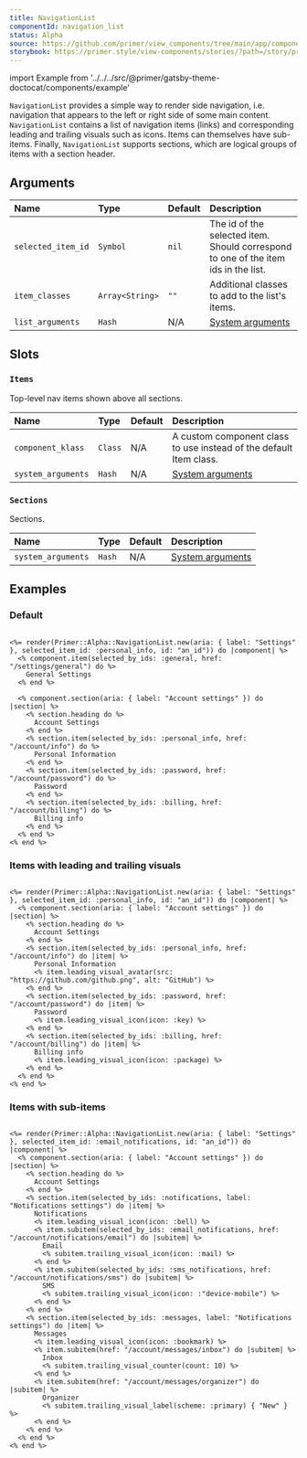 ```yaml
---
title: NavigationList
componentId: navigation_list
status: Alpha
source: https://github.com/primer/view_components/tree/main/app/components/primer/alpha/navigation_list.rb
storybook: https://primer.style/view-components/stories/?path=/story/primer-alpha-navigation-list
---
```


import Example from '../../../src/@primer/gatsby-theme-doctocat/components/example'

<!-- Warning: AUTO-GENERATED file, do not edit. Add code comments to your Ruby instead <3 -->

`NavigationList` provides a simple way to render side navigation, i.e. navigation
that appears to the left or right side of some main content.
`NavigationList` contains a list of navigation items (links) and corresponding leading
and trailing visuals such as icons. Items can themselves have sub-items.
Finally, `NavigationList` supports sections, which are logical groups of items with
a section header.

## Arguments

| Name | Type | Default | Description |
| :- | :- | :- | :- |
| `selected_item_id` | `Symbol` | `nil` | The id of the selected item. Should correspond to one of the item ids in the list. |
| `item_classes` | `Array<String>` | `""` | Additional classes to add to the list's items. |
| `list_arguments` | `Hash` | N/A | [System arguments](/system-arguments) |

## Slots

### `Items`

Top-level nav items shown above all sections.

| Name | Type | Default | Description |
| :- | :- | :- | :- |
| `component_klass` | `Class` | N/A | A custom component class to use instead of the default Item class. |
| `system_arguments` | `Hash` | N/A | [System arguments](/system-arguments) |

### `Sections`

Sections.

| Name | Type | Default | Description |
| :- | :- | :- | :- |
| `system_arguments` | `Hash` | N/A | [System arguments](/system-arguments) |

## Examples

### Default

<Example src="<action-list>  <nav aria-label='Settings' data-view-component='true'>    <ul aria-label='Settings' id='an_id' data-view-component='true' class='ActionList'>        <li data-item-id='general' data-view-component='true' class='ActionList-item'>  <a href='/settings/general' tabindex='0' data-view-component='true' class='ActionList-content ActionList-content--visual16'>    <span class='ActionList-item-label'>          General Settings    </span></a></li>        <li class='ActionList-sectionDivider'></li>        <li id='nav-list-section-6d6e944d-fb93-4db0-a228-e0555f4d7635' aria-hidden='true' data-view-component='true' class='ActionList-sectionDivider'>      Account Settings</li><li data-view-component='true' class='ActionList-item ActionList-item--hasSubItem'>  <ul aria-label='Account settings' aria-labelledby='nav-list-section-6d6e944d-fb93-4db0-a228-e0555f4d7635' data-view-component='true' class='ActionList ActionList--subGroup'>      <li data-item-id='personal_info' data-view-component='true' class='ActionList-item--navActive ActionList-item'>  <a href='/account/info' tabindex='0' aria-current='page' data-view-component='true' class='ActionList-content ActionList-content--visual16'>    <span class='ActionList-item-label'>            Personal Information    </span></a></li>      <li data-item-id='password' data-view-component='true' class='ActionList-item'>  <a href='/account/password' tabindex='0' data-view-component='true' class='ActionList-content ActionList-content--visual16'>    <span class='ActionList-item-label'>            Password    </span></a></li>      <li data-item-id='billing' data-view-component='true' class='ActionList-item'>  <a href='/account/billing' tabindex='0' data-view-component='true' class='ActionList-content ActionList-content--visual16'>    <span class='ActionList-item-label'>            Billing info    </span></a></li></ul></li></ul></nav></action-list>" />

```erb

<%= render(Primer::Alpha::NavigationList.new(aria: { label: "Settings" }, selected_item_id: :personal_info, id: "an_id")) do |component| %>
  <% component.item(selected_by_ids: :general, href: "/settings/general") do %>
    General Settings
  <% end %>

  <% component.section(aria: { label: "Account settings" }) do |section| %>
    <% section.heading do %>
      Account Settings
    <% end %>
    <% section.item(selected_by_ids: :personal_info, href: "/account/info") do %>
      Personal Information
    <% end %>
    <% section.item(selected_by_ids: :password, href: "/account/password") do %>
      Password
    <% end %>
    <% section.item(selected_by_ids: :billing, href: "/account/billing") do %>
      Billing info
    <% end %>
  <% end %>
<% end %>
```

### Items with leading and trailing visuals

<Example src="<action-list>  <nav aria-label='Settings' data-view-component='true'>    <ul aria-label='Settings' id='an_id' data-view-component='true' class='ActionList'>        <li class='ActionList-sectionDivider'></li>        <li id='nav-list-section-d6972f2b-7afa-4bed-94e2-a6a00bbdd304' aria-hidden='true' data-view-component='true' class='ActionList-sectionDivider'>      Account Settings</li><li data-view-component='true' class='ActionList-item ActionList-item--hasSubItem'>  <ul aria-label='Account settings' aria-labelledby='nav-list-section-d6972f2b-7afa-4bed-94e2-a6a00bbdd304' data-view-component='true' class='ActionList ActionList--subGroup'>      <li data-item-id='personal_info' data-view-component='true' class='ActionList-item--navActive ActionList-item'>  <a href='/account/info' tabindex='0' aria-current='page' data-view-component='true' class='ActionList-content ActionList-content--visual16'>      <span class='ActionList-item-visual ActionList-item-visual--leading'>        <img src='https://github.com/github.png' alt='GitHub' size='16' height='16' width='16' data-view-component='true' class='avatar avatar-small circle' />      </span>    <span class='ActionList-item-label'>            Personal Information    </span></a></li>      <li data-item-id='password' data-view-component='true' class='ActionList-item'>  <a href='/account/password' tabindex='0' data-view-component='true' class='ActionList-content ActionList-content--visual16'>      <span class='ActionList-item-visual ActionList-item-visual--leading'>        <svg aria-hidden='true' height='16' viewBox='0 0 16 16' version='1.1' width='16' data-view-component='true' class='octicon octicon-key'>    <path fill-rule='evenodd' d='M6.5 5.5a4 4 0 112.731 3.795.75.75 0 00-.768.18L7.44 10.5H6.25a.75.75 0 00-.75.75v1.19l-.06.06H4.25a.75.75 0 00-.75.75v1.19l-.06.06H1.75a.25.25 0 01-.25-.25v-1.69l5.024-5.023a.75.75 0 00.181-.768A3.995 3.995 0 016.5 5.5zm4-5.5a5.5 5.5 0 00-5.348 6.788L.22 11.72a.75.75 0 00-.22.53v2C0 15.216.784 16 1.75 16h2a.75.75 0 00.53-.22l.5-.5a.75.75 0 00.22-.53V14h.75a.75.75 0 00.53-.22l.5-.5a.75.75 0 00.22-.53V12h.75a.75.75 0 00.53-.22l.932-.932A5.5 5.5 0 1010.5 0zm.5 6a1 1 0 100-2 1 1 0 000 2z'></path></svg>      </span>    <span class='ActionList-item-label'>            Password    </span></a></li>      <li data-item-id='billing' data-view-component='true' class='ActionList-item'>  <a href='/account/billing' tabindex='0' data-view-component='true' class='ActionList-content ActionList-content--visual16'>      <span class='ActionList-item-visual ActionList-item-visual--leading'>        <svg aria-hidden='true' height='16' viewBox='0 0 16 16' version='1.1' width='16' data-view-component='true' class='octicon octicon-package'>    <path fill-rule='evenodd' d='M8.878.392a1.75 1.75 0 00-1.756 0l-5.25 3.045A1.75 1.75 0 001 4.951v6.098c0 .624.332 1.2.872 1.514l5.25 3.045a1.75 1.75 0 001.756 0l5.25-3.045c.54-.313.872-.89.872-1.514V4.951c0-.624-.332-1.2-.872-1.514L8.878.392zM7.875 1.69a.25.25 0 01.25 0l4.63 2.685L8 7.133 3.245 4.375l4.63-2.685zM2.5 5.677v5.372c0 .09.047.171.125.216l4.625 2.683V8.432L2.5 5.677zm6.25 8.271l4.625-2.683a.25.25 0 00.125-.216V5.677L8.75 8.432v5.516z'></path></svg>      </span>    <span class='ActionList-item-label'>            Billing info    </span></a></li></ul></li></ul></nav></action-list>" />

```erb

<%= render(Primer::Alpha::NavigationList.new(aria: { label: "Settings" }, selected_item_id: :personal_info, id: "an_id")) do |component| %>
  <% component.section(aria: { label: "Account settings" }) do |section| %>
    <% section.heading do %>
      Account Settings
    <% end %>
    <% section.item(selected_by_ids: :personal_info, href: "/account/info") do |item| %>
      Personal Information
      <% item.leading_visual_avatar(src: "https://github.com/github.png", alt: "GitHub") %>
    <% end %>
    <% section.item(selected_by_ids: :password, href: "/account/password") do |item| %>
      Password
      <% item.leading_visual_icon(icon: :key) %>
    <% end %>
    <% section.item(selected_by_ids: :billing, href: "/account/billing") do |item| %>
      Billing info
      <% item.leading_visual_icon(icon: :package) %>
    <% end %>
  <% end %>
<% end %>
```

### Items with sub-items

<Example src="<action-list>  <nav aria-label='Settings' data-view-component='true'>    <ul aria-label='Settings' id='an_id' data-view-component='true' class='ActionList'>        <li class='ActionList-sectionDivider'></li>        <li id='nav-list-section-f0f5bafa-b60d-4fd9-abcd-21fab0d2db75' aria-hidden='true' data-view-component='true' class='ActionList-sectionDivider'>      Account Settings</li><li data-view-component='true' class='ActionList-item ActionList-item--hasSubItem'>  <ul aria-label='Account settings' aria-labelledby='nav-list-section-f0f5bafa-b60d-4fd9-abcd-21fab0d2db75' data-view-component='true' class='ActionList ActionList--subGroup'>      <li label='Notifications settings' data-item-id='notifications' aria-expanded='true' aria-haspopup='true' tabindex='0' data-view-component='true' class='ActionList-item--hasSubItem ActionList-item'>  <span data-view-component='true' class='ActionList-content ActionList-content--visual16'>      <span class='ActionList-item-visual ActionList-item-visual--leading'>        <svg aria-hidden='true' height='16' viewBox='0 0 16 16' version='1.1' width='16' data-view-component='true' class='octicon octicon-bell'>    <path d='M8 16a2 2 0 001.985-1.75c.017-.137-.097-.25-.235-.25h-3.5c-.138 0-.252.113-.235.25A2 2 0 008 16z'></path><path fill-rule='evenodd' d='M8 1.5A3.5 3.5 0 004.5 5v2.947c0 .346-.102.683-.294.97l-1.703 2.556a.018.018 0 00-.003.01l.001.006c0 .002.002.004.004.006a.017.017 0 00.006.004l.007.001h10.964l.007-.001a.016.016 0 00.006-.004.016.016 0 00.004-.006l.001-.007a.017.017 0 00-.003-.01l-1.703-2.554a1.75 1.75 0 01-.294-.97V5A3.5 3.5 0 008 1.5zM3 5a5 5 0 0110 0v2.947c0 .05.015.098.042.139l1.703 2.555A1.518 1.518 0 0113.482 13H2.518a1.518 1.518 0 01-1.263-2.36l1.703-2.554A.25.25 0 003 7.947V5z'></path></svg>      </span>    <span class='ActionList-item-label'>            Notifications    </span>      <span class='ActionList-item-action ActionList-item-action--trailing'>        <svg aria-hidden='true' height='16' viewBox='0 0 16 16' version='1.1' width='16' data-view-component='true' class='octicon octicon-chevron-down ActionList-item-collapseIcon'>    <path fill-rule='evenodd' d='M12.78 6.22a.75.75 0 010 1.06l-4.25 4.25a.75.75 0 01-1.06 0L3.22 7.28a.75.75 0 011.06-1.06L8 9.94l3.72-3.72a.75.75 0 011.06 0z'></path></svg>      </span></span>    <ul data-view-component='true' class='ActionList ActionList--subGroup'>        <li data-item-id='email_notifications' data-view-component='true' class='ActionList-item--navActive ActionList-item ActionList-item--subItem'>  <a href='/account/notifications/email' tabindex='0' aria-current='page' data-view-component='true' class='ActionList-content ActionList-content--visual16'>    <span class='ActionList-item-label'>              Email    </span>      <span class='ActionList-item-visual ActionList-item-visual--trailing'>        <svg aria-hidden='true' height='16' viewBox='0 0 16 16' version='1.1' width='16' data-view-component='true' class='octicon octicon-mail'>    <path fill-rule='evenodd' d='M1.75 2A1.75 1.75 0 000 3.75v.736a.75.75 0 000 .027v7.737C0 13.216.784 14 1.75 14h12.5A1.75 1.75 0 0016 12.25v-8.5A1.75 1.75 0 0014.25 2H1.75zM14.5 4.07v-.32a.25.25 0 00-.25-.25H1.75a.25.25 0 00-.25.25v.32L8 7.88l6.5-3.81zm-13 1.74v6.441c0 .138.112.25.25.25h12.5a.25.25 0 00.25-.25V5.809L8.38 9.397a.75.75 0 01-.76 0L1.5 5.809z'></path></svg>      </span></a></li>        <li data-item-id='sms_notifications' data-view-component='true' class='ActionList-item ActionList-item--subItem'>  <a href='/account/notifications/sms' tabindex='0' data-view-component='true' class='ActionList-content ActionList-content--visual16'>    <span class='ActionList-item-label'>              SMS    </span>      <span class='ActionList-item-visual ActionList-item-visual--trailing'>        <svg aria-hidden='true' height='16' viewBox='0 0 16 16' version='1.1' width='16' data-view-component='true' class='octicon octicon-device-mobile'>    <path fill-rule='evenodd' d='M3.75 0A1.75 1.75 0 002 1.75v12.5c0 .966.784 1.75 1.75 1.75h8.5A1.75 1.75 0 0014 14.25V1.75A1.75 1.75 0 0012.25 0h-8.5zM3.5 1.75a.25.25 0 01.25-.25h8.5a.25.25 0 01.25.25v12.5a.25.25 0 01-.25.25h-8.5a.25.25 0 01-.25-.25V1.75zM8 13a1 1 0 100-2 1 1 0 000 2z'></path></svg>      </span></a></li></ul></li>      <li label='Notifications settings' data-item-id='messages' aria-expanded='false' aria-haspopup='true' tabindex='0' data-view-component='true' class='ActionList-item--hasSubItem ActionList-item'>  <span data-view-component='true' class='ActionList-content ActionList-content--visual16'>      <span class='ActionList-item-visual ActionList-item-visual--leading'>        <svg aria-hidden='true' height='16' viewBox='0 0 16 16' version='1.1' width='16' data-view-component='true' class='octicon octicon-bookmark'>    <path fill-rule='evenodd' d='M4.75 2.5a.25.25 0 00-.25.25v9.91l3.023-2.489a.75.75 0 01.954 0l3.023 2.49V2.75a.25.25 0 00-.25-.25h-6.5zM3 2.75C3 1.784 3.784 1 4.75 1h6.5c.966 0 1.75.784 1.75 1.75v11.5a.75.75 0 01-1.227.579L8 11.722l-3.773 3.107A.75.75 0 013 14.25V2.75z'></path></svg>      </span>    <span class='ActionList-item-label'>            Messages    </span>      <span class='ActionList-item-action ActionList-item-action--trailing'>        <svg aria-hidden='true' height='16' viewBox='0 0 16 16' version='1.1' width='16' data-view-component='true' class='octicon octicon-chevron-down ActionList-item-collapseIcon'>    <path fill-rule='evenodd' d='M12.78 6.22a.75.75 0 010 1.06l-4.25 4.25a.75.75 0 01-1.06 0L3.22 7.28a.75.75 0 011.06-1.06L8 9.94l3.72-3.72a.75.75 0 011.06 0z'></path></svg>      </span></span>    <ul data-view-component='true' class='ActionList ActionList--subGroup'>        <li data-item-id='' data-view-component='true' class='ActionList-item ActionList-item--subItem'>  <a href='/account/messages/inbox' tabindex='0' data-view-component='true' class='ActionList-content ActionList-content--visual16'>    <span class='ActionList-item-label'>              Inbox    </span>      <span class='ActionList-item-visual ActionList-item-visual--trailing'>        <span title='10' data-view-component='true' class='Counter'>10</span>      </span></a></li>        <li data-item-id='' data-view-component='true' class='ActionList-item ActionList-item--subItem'>  <a href='/account/messages/organizer' tabindex='0' data-view-component='true' class='ActionList-content ActionList-content--visual16'>    <span class='ActionList-item-label'>              Organizer    </span>      <span class='ActionList-item-visual ActionList-item-visual--trailing'>        <span data-view-component='true' class='Label Label--primary'>New</span>      </span></a></li></ul></li></ul></li></ul></nav></action-list>" />

```erb

<%= render(Primer::Alpha::NavigationList.new(aria: { label: "Settings" }, selected_item_id: :email_notifications, id: "an_id")) do |component| %>
  <% component.section(aria: { label: "Account settings" }) do |section| %>
    <% section.heading do %>
      Account Settings
    <% end %>
    <% section.item(selected_by_ids: :notifications, label: "Notifications settings") do |item| %>
      Notifications
      <% item.leading_visual_icon(icon: :bell) %>
      <% item.subitem(selected_by_ids: :email_notifications, href: "/account/notifications/email") do |subitem| %>
        Email
        <% subitem.trailing_visual_icon(icon: :mail) %>
      <% end %>
      <% item.subitem(selected_by_ids: :sms_notifications, href: "/account/notifications/sms") do |subitem| %>
        SMS
        <% subitem.trailing_visual_icon(icon: :"device-mobile") %>
      <% end %>
    <% end %>
    <% section.item(selected_by_ids: :messages, label: "Notifications settings") do |item| %>
      Messages
      <% item.leading_visual_icon(icon: :bookmark) %>
      <% item.subitem(href: "/account/messages/inbox") do |subitem| %>
        Inbox
        <% subitem.trailing_visual_counter(count: 10) %>
      <% end %>
      <% item.subitem(href: "/account/messages/organizer") do |subitem| %>
        Organizer
        <% subitem.trailing_visual_label(scheme: :primary) { "New" } %>
      <% end %>
    <% end %>
  <% end %>
<% end %>
```
